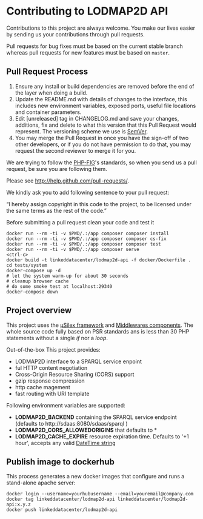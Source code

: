 # Contributing to LODMAP2D API

Contributions to this project are always welcome. You make our lives easier by
sending us your contributions through pull requests.

Pull requests for bug fixes must be based on the current stable branch whereas
pull requests for new features must be based on `master`.


## Pull Request Process

1. Ensure any install or build dependencies are removed before the end of the layer when doing a 
   build.
2. Update the README.md with details of changes to the interface, this includes new environment 
   variables, exposed ports, useful file locations and container parameters.
3. Edit [unreleased] tag in CHANGELOG.md and save your changes, additions, fix and delete to what this version that this
   Pull Request would represent. The versioning scheme we use is [SemVer](http://semver.org/).
4. You may merge the Pull Request in once you have the sign-off of two other developers, or if you 
   do not have permission to do that, you may request the second reviewer to merge it for you.

We are trying to follow the [PHP-FIG](http://www.php-fig.org)'s standards, so
when you send us a pull request, be sure you are following them.

Please see http://help.github.com/pull-requests/.

We kindly ask you to add following sentence to your pull request:

“I hereby assign copyright in this code to the project, to be licensed under the same terms as the rest of the code.”


Before submitting a pull request clean your code and test it

```
docker run --rm -ti -v $PWD/.:/app composer composer install
docker run --rm -ti -v $PWD/.:/app composer composer cs-fix
docker run --rm -ti -v $PWD/.:/app composer composer test
docker run --rm -ti -v $PWD/.:/app composer serve
<ctrl-c>
docker build -t linkeddatacenter/lodmap2d-api -f docker/Dockerfile .
cd tests/system
docker-compose up -d
# let the system warm-up for about 30 seconds
# cleanup browser cache
# do some smoke test at localhost:29340
docker-compose down
```


## Project overview

This project uses the [µSilex framework](https://github.com/linkeddatacenter/uSilex) and [Middlewares components](https://github.com/middlewares/psr15-middlewares). 
The whole source code fully based on PSR standards ans is less than 30 PHP statements without a single *if* nor a *loop*.

Out-of-the-box This project provides:

- LODMAP2D interface to a SPARQL service enpoint
- ful HTTP content negotiation
- Cross-Origin Resource Sharing (CORS) support
- gzip response compression
- http cache magement
- fast routing with URI template


Following environment variables are supported:

- **LODMAP2D_BACKEND** containing the SPARQL service endpoint (defaults to http://sdaas:8080/sdaas/sparql )
- **LODMAP2D_CORS_ALLOWEDORIGINS** that defaults to *
- **LODMAP2D_CACHE_EXPIRE** resource expiration time. Defaults to '+1 hour', accepts  any valid [DateTime string](https://www.php.net/manual/en/datetime.formats.php)



## Publish image to dockerhub

This process generates a new docker images that configure and runs a stand-alone apache server:

```
docker login --username=yourhubusername --email=youremail@company.com
docker tag linkeddatacenter/lodmap2d-api linkeddatacenter/lodmap2d-api:x.y.z
docker push linkeddatacenter/lodmap2d-api
```

